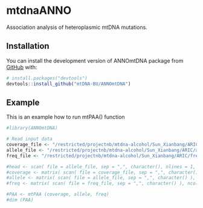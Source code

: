 
<!-- README.md is generated from README.Rmd. Please edit that file -->

# mtdnaANNO

<!-- badges: start -->

<!-- badges: end -->

Association analysis of heteroplasmic mtDNA mutations.

## Installation

You can install the development version of ANNOmtDNA package from
[GitHub](https://github.com/) with:

``` r
# install.packages("devtools")
devtools::install_github("mtDNA-BU/ANNOmtDNA")
```

## Example

This is an example how to run mtPAA() function

``` r
#library(ANNOmtDNA)

# Read input data
coverage_file <- "/restricted/projectnb/mtdna-alcohol/Sun_Xianbang/ARIC/coverage/coverage.csv"
allele_file <- "/restricted/projectnb/mtdna-alcohol/Sun_Xianbang/ARIC/allele/allele.csv"
freq_file <- "/restricted/projectnb/mtdna-alcohol/Sun_Xianbang/ARIC/freq/freq.csv"

#head <- scan( file = allele_file, sep = ",", character(), nlines = 1, quiet = TRUE)
#coverage <- matrix( scan( file = coverage_file, sep = ",", character() ), ncol = length( head ), byrow = TRUE)
#allele <- matrix( scan( file = allele_file, sep = ",", character() ), ncol = length( head ), byrow = TRUE)
#freq <- matrix( scan( file = freq_file, sep = ",", character() ), ncol = length( head ), byrow = TRUE)

#PAA <- mtPAA (coverage, allele, freq)
#dim (PAA)
```
